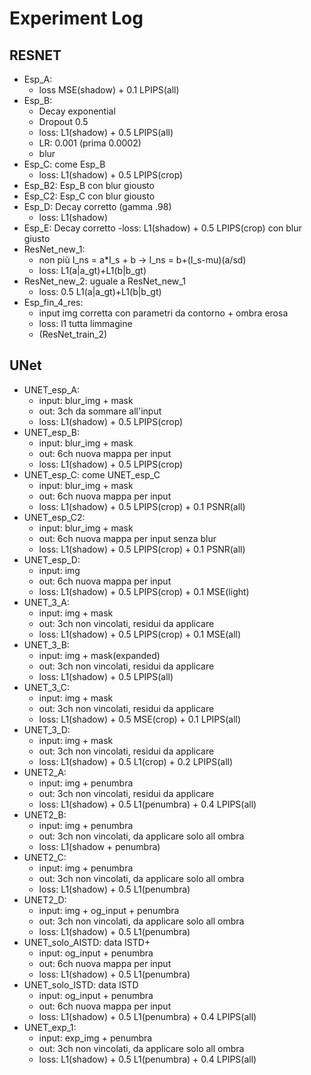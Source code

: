 # Experiment Log

## RESNET
* Esp_A: 
    - loss MSE(shadow) + 0.1 LPIPS(all)
* Esp_B: 
    - Decay exponential
    - Dropout 0.5
    - loss: L1(shadow) + 0.5 LPIPS(all)
    - LR: 0.001 (prima 0.0002)
    - blur
* Esp_C: come Esp_B
    - loss: L1(shadow) + 0.5 LPIPS(crop)
* Esp_B2: Esp_B con blur giousto
* Esp_C2: Esp_C con blur giousto
* Esp_D: Decay corretto (gamma .98)
    - loss: L1(shadow)
* Esp_E: Decay corretto 
    -loss: L1(shadow) + 0.5 LPIPS(crop) con blur giusto
* ResNet_new_1:
    - non più I_ns = a*I_s + b  ->  I_ns = b+(I_s-mu)(a/sd)
    - loss: L1(a|a_gt)+L1(b|b_gt)
* ResNet_new_2: uguale a ResNet_new_1
    - loss: 0.5 L1(a|a_gt)+L1(b|b_gt)
* Esp_fin_4_res:
    - input img corretta con parametri da contorno + ombra erosa
    - loss: l1 tutta limmagine
    - (ResNet_train_2)


## UNet
* UNET_esp_A:
    - input: blur_img + mask
    - out: 3ch da sommare all'input
    - loss: L1(shadow) + 0.5 LPIPS(crop)
* UNET_esp_B:
    - input: blur_img + mask
    - out: 6ch nuova mappa per input
    - loss: L1(shadow) + 0.5 LPIPS(crop)
* UNET_esp_C: come UNET_esp_C
    - input: blur_img + mask
    - out: 6ch nuova mappa per input
    - loss: L1(shadow) + 0.5 LPIPS(crop) + 0.1 PSNR(all)
* UNET_esp_C2:
    - input: blur_img + mask    
    - out: 6ch nuova mappa per input senza blur
    - loss: L1(shadow) + 0.5 LPIPS(crop) + 0.1 PSNR(all)
* UNET_esp_D:
    - input: img
    - out: 6ch nuova mappa per input
    - loss: L1(shadow) + 0.5 LPIPS(crop) + 0.1 MSE(light)
* UNET_3_A:
    - input: img + mask
    - out: 3ch non vincolati, residui da applicare
    - loss: L1(shadow) + 0.5 LPIPS(crop) + 0.1 MSE(all)
* UNET_3_B:
    - input: img + mask(expanded)
    - out: 3ch non vincolati, residui da applicare
    - loss: L1(shadow) + 0.5 LPIPS(all)
* UNET_3_C:
    - input: img + mask
    - out: 3ch non vincolati, residui da applicare
    - loss: L1(shadow) + 0.5 MSE(crop) + 0.1 LPIPS(all)
* UNET_3_D:
    - input: img + mask
    - out: 3ch non vincolati, residui da applicare
    - loss: L1(shadow) + 0.5 L1(crop) + 0.2 LPIPS(all)
* UNET2_A:
    - input: img + penumbra
    - out: 3ch non vincolati, residui da applicare
    - loss: L1(shadow) + 0.5 L1(penumbra) + 0.4 LPIPS(all)
* UNET2_B:
    - input: img + penumbra
    - out: 3ch non vincolati, da applicare solo all ombra
    - loss: L1(shadow + penumbra)
* UNET2_C:
    - input: img + penumbra
    - out: 3ch non vincolati, da applicare solo all ombra
    - loss: L1(shadow) + 0.5 L1(penumbra)
* UNET2_D:
    - input: img + og_input + penumbra
    - out: 3ch non vincolati, da applicare solo all ombra
    - loss: L1(shadow) + 0.5 L1(penumbra)
* UNET_solo_AISTD: data ISTD+
    - input: og_input + penumbra
    - out: 6ch nuova mappa per input
    - loss: L1(shadow) + 0.5 L1(penumbra)
* UNET_solo_ISTD: data ISTD
    - input: og_input + penumbra
    - out: 6ch nuova mappa per input
    - loss: L1(shadow) + 0.5 L1(penumbra) + 0.4 LPIPS(all)
* UNET_exp_1:
    - input: exp_img + penumbra
    - out: 3ch non vincolati, da applicare solo all ombra
    - loss: L1(shadow) + 0.5 L1(penumbra) + 0.4 LPIPS(all)